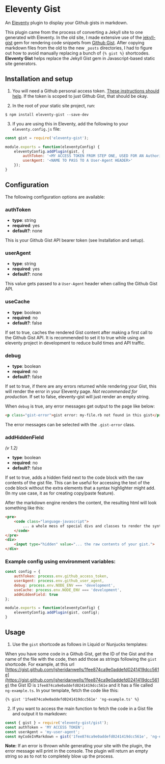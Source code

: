 # Eleventy Gist
An [Eleventy](https://www.11ty.dev/) plugin to display your Github gists in markdown.

This plugin came from the process of converting a Jekyll site to one generated with Eleventy. In the old site, I made extensive use of the [jekyll-gist](https://github.com/jekyll/jekyll-gist) gem for rendering code snippets from [Github Gist](https://gist.github.com/). After copying markdown files from the old to the new `_posts` directories, I had to figure out how to avoid manually replacing a bunch of `{% gist %}` shortcodes. __Eleventy Gist__ helps replace the Jekyll Gist gem in Javascript-based static site generators. 

## Installation and setup

1. You will need a Github personal access token. [These instructions should help](https://docs.github.com/en/authentication/keeping-your-account-and-data-secure/creating-a-personal-access-token). If the token is scoped to just Github Gist, that should be okay.

2. In the root of your static site project, run:
```
$ npm install eleventy-gist --save-dev
```

3. If you are using this in Eleventy, add the following to your `eleventy.config.js` file:
```javascript
const gist = require('eleventy-gist');

module.exports = function(eleventyConfig) {
    eleventyConfig.addPlugin(gist, {
		authToken: '<MY ACCESS TOKEN FROM STEP ONE, USED FOR AN Authorization HEADER>',
		userAgent: '<NAME TO PASS TO A User-Agent HEADER>'
	});
}
```

## Configuration
The following configuration options are available:

### authToken
 - __type__: string
 - __required__: yes
 - __default?__: none

This is your Github Gist API bearer token (see Installation and setup).

### userAgent
 - __type__: string
 - __required__: yes
 - __default?__: none

This value gets passed to a `User-Agent` header when calling the Github Gist API.

### useCache
 - __type__: boolean
 - __required__: no
 - __default?__: false

If set to true, caches the rendered Gist content after making a first call to the Github Gist API. It is recommended to set it to true while using an eleventy project in development to reduce build times and API traffic.

### debug
 - __type__: boolean
 - __required__: no
 - __default?__: false

If set to true, if there are any errors returned while rendering your Gist, this will render the error in your Eleventy page. _Not recommended for production_. If set to false, eleventy-gist will just render an empty string.

When `debug` is true, any error messages get output to the page like below:
```html
<p class="gist-error">gist error: my-file.rb not found in this gist</p>
```
The error messages can be selected with the `.gist-error` class.

### addHiddenField
_(v 1.2)_
 - __type__: boolean
 - __required__: no
 - __default?__: false

If set to true, adds a hidden field next to the code block with the raw contents of the gist file. This can be useful for accessing the text of the code block without the extra elements that a syntax highlighter might add. (In my use case, it as for creating copy/paste feature).

After the markdown engine renders the content, the resulting html will look something like this:
```html
<pre>
	<code class="language-javascript">
		... a whole mess of special divs and classes to render the syntax highlighting
	</code>
</pre>
<div>
	<input type="hidden" value="... the raw contents of your gist.">
</div>
```

### Example config using environment variables:
```javascript
const config = {
	authToken: process.env.github_access_token,
	userAgent: process.env.github_user_agent,
	debug: process.env.NODE_ENV === 'development', 
	useCache: process.env.NODE_ENV === 'development',
	addHiddenField: true
};

module.exports = function(eleventyConfig) {
    eleventyConfig.addPlugin(gist, config);
}
```

## Usage
1. Use the `gist` shortcode as follows in Liquid or Nunjucks templates: 

When you have some code in a Github Gist, get the ID of the Gist and the name of the file with the code, then add those as strings following the `gist` shortcode. For example, at this url [https://gist.github.com/jsheridanwells/1fee874ca9e0addefd0241419dcc561e](https://gist.github.com/jsheridanwells/1fee874ca9e0addefd0241419dcc561e) the Gist ID is `1fee874ca9e0addefd0241419dcc561e` and it has a file called `ng-example.ts`. In your template, fetch the code like this:
```
{% gist '1fee874ca9e0addefd0241419dcc561e' 'ng-example.ts' %}
```

2. If you want to access the main function to fetch the code in a Gist file and output it to markdown:
```javascript
const { gist } = require('eleventy-gist/gist');
const authToken = 'MY ACCESS TOKEN';
const userAgent = 'my-user-agent';
const myCodeInMarkdown = gist('1fee874ca9e0addefd0241419dcc561e', 'ng-example.ts', { authToken, userAgent });
```

__Note:__ If an error is thrown while generating your site with the plugin, the error message will print in the console. The plugin will return an empty string so as to not to completely blow up the process.
